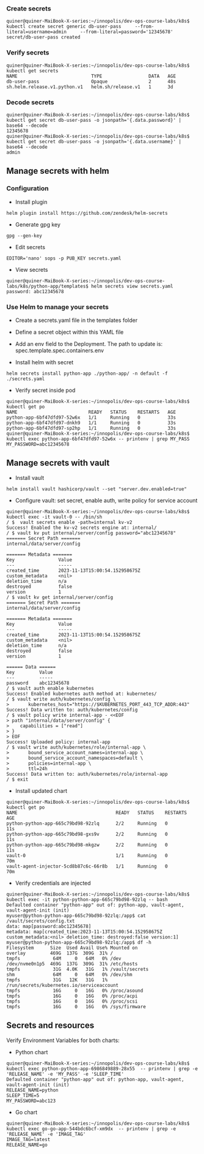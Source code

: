 
### Create secrets

```shell
quiner@quiner-MaiBook-X-series:~/innopolis/dev-ops-course-labs/k8s$ kubectl create secret generic db-user-pass     --from-literal=username=admin     --from-literal=password='12345678'
secret/db-user-pass created
```

### Verify secrets

```shell
quiner@quiner-MaiBook-X-series:~/innopolis/dev-ops-course-labs/k8s$ kubectl get secrets
NAME                           TYPE                 DATA   AGE
db-user-pass                   Opaque               2      48s
sh.helm.release.v1.python.v1   helm.sh/release.v1   1      3d
```

### Decode secrets

```shell
quiner@quiner-MaiBook-X-series:~/innopolis/dev-ops-course-labs/k8s$ kubectl get secret db-user-pass -o jsonpath='{.data.password}' | base64 --decode
12345678
quiner@quiner-MaiBook-X-series:~/innopolis/dev-ops-course-labs/k8s$ kubectl get secret db-user-pass -o jsonpath='{.data.username}' | base64 --decode
admin
```

## Manage secrets with helm

### Configuration

* Install plugin

```shell
helm plugin install https://github.com/zendesk/helm-secrets
```

* Generate gpg key

```shell
gpg --gen-key
```

* Edit secrets

```shell
EDITOR='nano' sops -p PUB_KEY secrets.yaml
```

* View secrets

```shell
quiner@quiner-MaiBook-X-series:~/innopolis/dev-ops-course-labs/k8s/python-app/templates$ helm secrets view secrets.yaml 
password: abc12345678
```

### Use Helm to manage your secrets

* Create a secrets.yaml file in the templates folder

* Define a secret object within this YAML file

* Add an env field to the Deployment. The path to update is: spec.template.spec.containers.env

* Install helm with secret

```shell
helm secrets install python-app ./python-app/ -n default -f ./secrets.yaml
```

* Verify secret inside pod

```shell
quiner@quiner-MaiBook-X-series:~/innopolis/dev-ops-course-labs/k8s$ kubectl get po
NAME                          READY   STATUS    RESTARTS   AGE
python-app-6bf47dfd97-52w6x   1/1     Running   0          33s
python-app-6bf47dfd97-dnkh9   1/1     Running   0          33s
python-app-6bf47dfd97-sp2hp   1/1     Running   0          33s
quiner@quiner-MaiBook-X-series:~/innopolis/dev-ops-course-labs/k8s$ kubectl exec python-app-6bf47dfd97-52w6x -- printenv | grep MY_PASS
MY_PASSWORD=abc12345678
```

## Manage secrets with vault

* Install vault

```shell
helm install vault hashicorp/vault --set "server.dev.enabled=true"
```

* Configure vault: set secret, enable auth, write policy for service account
```shell
quiner@quiner-MaiBook-X-series:~/innopolis/dev-ops-course-labs/k8s$ kubectl exec -it vault-0 -- /bin/sh
/ $  vault secrets enable -path=internal kv-v2
Success! Enabled the kv-v2 secrets engine at: internal/
/ $ vault kv put internal/server/config password="abc12345678"
======= Secret Path =======
internal/data/server/config

======= Metadata =======
Key                Value
---                -----
created_time       2023-11-13T15:00:54.152958675Z
custom_metadata    <nil>
deletion_time      n/a
destroyed          false
version            1
/ $ vault kv get internal/server/config
======= Secret Path =======
internal/data/server/config

======= Metadata =======
Key                Value
---                -----
created_time       2023-11-13T15:00:54.152958675Z
custom_metadata    <nil>
deletion_time      n/a
destroyed          false
version            1

====== Data ======
Key         Value
---         -----
password    abc12345678
/ $ vault auth enable kubernetes
Success! Enabled kubernetes auth method at: kubernetes/
/ $ vault write auth/kubernetes/config \
>       kubernetes_host="https://$KUBERNETES_PORT_443_TCP_ADDR:443"
Success! Data written to: auth/kubernetes/config
/ $ vault policy write internal-app - <<EOF
> path "internal/data/server/config" {
>    capabilities = ["read"]
> }
> EOF
Success! Uploaded policy: internal-app
/ $ vault write auth/kubernetes/role/internal-app \
>       bound_service_account_names=internal-app \
>       bound_service_account_namespaces=default \
>       policies=internal-app \
>       ttl=24h
Success! Data written to: auth/kubernetes/role/internal-app
/ $ exit
```

* Install updated chart

```shell
quiner@quiner-MaiBook-X-series:~/innopolis/dev-ops-course-labs/k8s$ kubectl get po
NAME                                    READY   STATUS    RESTARTS   AGE
python-python-app-665c79bd98-92zlq      2/2     Running   0          11s
python-python-app-665c79bd98-gxs9v      2/2     Running   0          11s
python-python-app-665c79bd98-mkgzw      2/2     Running   0          11s
vault-0                                 1/1     Running   0          70m
vault-agent-injector-5cd8b87c6c-66r8b   1/1     Running   0          70m
```

* Verify credentials are injected

```shell
quiner@quiner-MaiBook-X-series:~/innopolis/dev-ops-course-labs/k8s$ kubectl exec -it python-python-app-665c79bd98-92zlq -- bash
Defaulted container "python-app" out of: python-app, vault-agent, vault-agent-init (init)
myuser@python-python-app-665c79bd98-92zlq:/app$ cat /vault/secrets/config.txt
data: map[password:abc12345678]
metadata: map[created_time:2023-11-13T15:00:54.152958675Z custom_metadata:<nil> deletion_time: destroyed:false version:1]
myuser@python-python-app-665c79bd98-92zlq:/app$ df -h
Filesystem      Size  Used Avail Use% Mounted on
overlay         469G  137G  309G  31% /
tmpfs            64M     0   64M   0% /dev
/dev/nvme0n1p5  469G  137G  309G  31% /etc/hosts
tmpfs            31G  4.0K   31G   1% /vault/secrets
shm              64M     0   64M   0% /dev/shm
tmpfs            31G   12K   31G   1% /run/secrets/kubernetes.io/serviceaccount
tmpfs            16G     0   16G   0% /proc/asound
tmpfs            16G     0   16G   0% /proc/acpi
tmpfs            16G     0   16G   0% /proc/scsi
tmpfs            16G     0   16G   0% /sys/firmware
```

## Secrets and resources

Verify Environment Variables for both charts:

* Python chart

```shell
quiner@quiner-MaiBook-X-series:~/innopolis/dev-ops-course-labs/k8s$ kubectl exec python-python-app-6986849889-28x55  -- printenv | grep -e 'RELEASE_NAME' -e 'MY_PASS' -e 'SLEEP_TIME'
Defaulted container "python-app" out of: python-app, vault-agent, vault-agent-init (init)
RELEASE_NAME=python
SLEEP_TIME=5
MY_PASSWORD=abc123
```

* Go chart

```shell
quiner@quiner-MaiBook-X-series:~/innopolis/dev-ops-course-labs/k8s$ kubectl exec go-go-app-544bdc6bcf-xm9dx  -- printenv | grep -e 'RELEASE_NAME' -e 'IMAGE_TAG'
IMAGE_TAG=latest
RELEASE_NAME=go
```